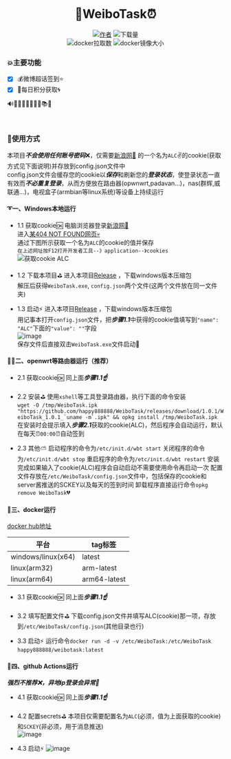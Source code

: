 <div align="center"> 
<h1 align="center">
🔔WeiboTask⏰
</h1>

[![](https://img.shields.io/badge/author-%E6%98%9F%E8%BE%B0-red "作者")](https://github.com/happy888888/ )
![](https://img.shields.io/github/downloads/happy888888/WeiboTask/total?style=flat-square "下载量")
<br>
![](https://img.shields.io/docker/pulls/happy888888/weibotask?color=purple "docker拉取数")
![](https://img.shields.io/docker/image-size/happy888888/weibotask "docker镜像大小")

</div>

### 💥主要功能
* [x] 💰微博超话签到⭐
* [x] 💯每日积分获取🌀

🔊📒📓📔📕📗📘📙📚📖

</br>

### 🚀使用方式

本项目***不会使用任何账号密码***❌，仅需要[新浪网👼](https://www.sina.com.cn/) 的一个名为`ALC`✌的cookie(获取方式见下面说明)并存放到config.json文件中 <br>
config.json文件会缓存您的cookie以***保存***和刷新您的***登录状态***，使登录状态一直有效而***不必重复登录***，从而方便放在路由器(opwnwrt,padavan...)，nas(群辉,威联通...)，电视盒子(armbian等linux系统)等设备上持续运行 <br>

#### ➰一、Windows本地运行

* 1.1 获取cookie🆗
        电脑浏览器登录[新浪网👼](https://www.sina.com.cn/) <br>
        进入[某404 NOT FOUND网页💀](https://login.sina.com.cn/sso/test) <br>
		通过下图所示获取一个名为`ALC`的cookie的值并保存 <br>
		`在上述网址按F12打开开发者工具--》application--》cookies` <br>
		![获取cookie ALC](https://user-images.githubusercontent.com/67217225/102229329-9f5e5a00-3f26-11eb-929d-174539c489c3.png)

* 1.2 下载本项目⛳
        进入本项目[Release](https://github.com/happy888888/WeiboTask/releases) ，下载windows版本压缩包  <br>
		解压后获得`WeiboTask.exe`, `config.json`两个文件(这两个文件放在同一文件夹) <br>
		
* 1.3 启动⚡
        进入本项目[Release](https://github.com/happy888888/WeiboTask/releases) ，下载windows版本压缩包  <br>
		用记事本打开`config.json`文件，把***步骤1.1***中获得的cookie值填写到`"name": "ALC"`下面的`"value": ""`字段 <br>
		![image](https://user-images.githubusercontent.com/67217225/102366467-a69f6980-3ff3-11eb-84f7-5933da15f9a8.png) <br>
		保存文件后直接双击`WeiboTask.exe`文件启动💎

#### 🚩✅二、openwrt等路由器运行（推荐）

* 2.1 获取cookie🆗
        同上面***步骤1.1☝***

* 2.2 安装⛳
        使用`xshell`等工具登录路由器，执行下面的命令安装  <br>
		```wget -O /tmp/WeiboTask.ipk "https://github.com/happy888888/WeiboTask/releases/download/1.0.1/WeiboTask_1.0.1_`uname -m`.ipk" && opkg install /tmp/WeiboTask.ipk``` <br>
		在安装时会提示填入***步骤2.1***获取的cookie(ALC)，然后程序会自动运行，默认在每天⏰`00:00`⏰自动签到

* 2.3 其他⛅
        启动程序的命令为`/etc/init.d/wbt start`
        关闭程序的命令为`/etc/init.d/wbt stop`
		重启程序的命令为`/etc/init.d/wbt restart`
		安装完成如果输入了cookie(ALC)程序会自动启动不需要使用命令再启动一次
		配置文件存放在`/etc/WeiboTask/config.json`文件中，包括保存的cookie和server酱推送的SCKEY以及每天的签到时间
		卸载程序直接运行命令`opkg remove WeiboTask`💔

#### 🚢三、docker运行

[docker hub地址](https://registry.hub.docker.com/repository/docker/happy888888/weibotask) 

|  平台   | tag标签  |
|  ----  | ----  |
| windows/linux(x64)  | latest |
| linux(arm32)  | arm-latest |
| linux(arm64)  | arm64-latest |

* 3.1 获取cookie🆗
        同上面***步骤1.1☝***

* 3.2 填写配置文件⛳
        下载config.json文件并填写ALC(cookie)那一项，存放到`/etc/WeiboTask/config.json`(其他目录也行)
		
* 3.3 启动⚡
        运行命令`docker run -d -v /etc/WeiboTask:/etc/WeiboTask happy888888/weibotask:latest`

#### 🚧四、github Actions运行

***强烈不推荐❌，异地ip登录会异常🚫***

* 4.1 获取cookie🆗
        同上面***步骤1.1☝***

* 4.2 配置secrets⛳
        本项目仅需要配置名为`ALC`(必须，值为上面获取的cookie)和`SCKEY`(非必须，用于消息推送)  <br>
		![image](https://user-images.githubusercontent.com/67217225/102372598-511a8b00-3ffa-11eb-81c2-216463f60a9a.png)
		
* 4.3 启动⚡
        ![image](https://user-images.githubusercontent.com/67217225/102372899-a0f95200-3ffa-11eb-920b-4eec5d328037.png)